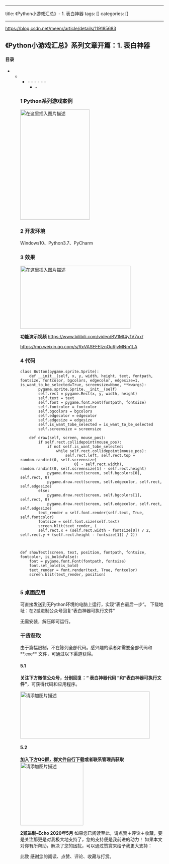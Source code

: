 
--- 
title:  《Python小游戏汇总》- 1. 表白神器 
tags: []
categories: [] 

---
https://blog.csdn.net/meenr/article/details/119185683

## 《Python小游戏汇总》系列文章开篇：1. 表白神器



#### 目录
- - <ul><li>- - - - - - <ul><li>- 


### 1 Python系列游戏案例

<img src="https://img-blog.csdnimg.cn/21fdfaab2f4c4f91b02738d718b77c9e.png?x-oss-process=image/watermark,type_ZmFuZ3poZW5naGVpdGk,shadow_10,text_aHR0cHM6Ly9ibG9nLmNzZG4ubmV0L21lZW5y,size_16,color_FFFFFF,t_70#pic_center" alt="在这里插入图片描述" width="220" height="350">

### 2 开发环境

Windows10、Python3.7、PyCharm

### 3 效果

<img src="https://img-blog.csdnimg.cn/9da443ef41c64bbdb5cded0fca4e544c.png?x-oss-process=image/watermark,type_ZmFuZ3poZW5naGVpdGk,shadow_10,text_aHR0cHM6Ly9ibG9nLmNzZG4ubmV0L21lZW5y,size_16,color_FFFFFF,t_70#pic_center" alt="在这里插入图片描述" width="350" height="200">

**功能演示视频**  https://www.bilibili.com/video/BV1Mf4y1V7xx/



https://mp.weixin.qq.com/s/RxVASEEEIznOuRjvMNm1LA

### 4 代码

```
class Button(pygame.sprite.Sprite):
    def __init__(self, x, y, width, height, text, fontpath, fontsize, fontcolor, bgcolors, edgecolor, edgesize=1, is_want_to_be_selected=True, screensize=None, **kwargs):
        pygame.sprite.Sprite.__init__(self)
        self.rect = pygame.Rect(x, y, width, height)
        self.text = text
        self.font = pygame.font.Font(fontpath, fontsize)
        self.fontcolor = fontcolor
        self.bgcolors = bgcolors
        self.edgecolor = edgecolor
        self.edgesize = edgesize
        self.is_want_tobe_selected = is_want_to_be_selected
        self.screensize = screensize

    def draw(self, screen, mouse_pos):
        if self.rect.collidepoint(mouse_pos):
            if not self.is_want_tobe_selected:
                while self.rect.collidepoint(mouse_pos):
                    self.rect.left, self.rect.top = random.randint(0, self.screensize[
                        0] - self.rect.width), random.randint(0, self.screensize[1] - self.rect.height)
            pygame.draw.rect(screen, self.bgcolors[0], self.rect, 0)
            pygame.draw.rect(screen, self.edgecolor, self.rect, self.edgesize)
        else:
            pygame.draw.rect(screen, self.bgcolors[1], self.rect, 0)
            pygame.draw.rect(screen, self.edgecolor, self.rect, self.edgesize)
        text_render = self.font.render(self.text, True, self.fontcolor)
        fontsize = self.font.size(self.text)
        screen.blit(text_render, (
        self.rect.x + (self.rect.width - fontsize[0]) / 2, self.rect.y + (self.rect.height - fontsize[1]) / 2))



def showText(screen, text, position, fontpath, fontsize, fontcolor, is_bold=False):
    font = pygame.font.Font(fontpath, fontsize)
    font.set_bold(is_bold)
    text_render = font.render(text, True, fontcolor)
    screen.blit(text_render, position)


```

### 5 桌面应用

可直接发送到无Python环境的电脑上运行，实现“表白最后一步”。 下载地址：在2贰进制公众号回复“表白神器可执行文件”

无需安装，解压即可运行。

### 干货获取

由于篇幅限制，不在陈列全部代码。感兴趣的读者如需要全部代码和**.exe** 文件，可通过以下渠道获得。

#### 5.1

**关注下方微信公众号，分别回复：“ 表白神器代码 ”和“表白神器可执行文件”**，可获得代码和应用程序。

<img src="https://img-blog.csdnimg.cn/5878521fb89947ce8ce2aed0dcdd2aec.png?x-oss-process=image/watermark,type_ZmFuZ3poZW5naGVpdGk,shadow_10,text_aHR0cHM6Ly9ibG9nLmNzZG4ubmV0L21lZW5y,size_30,color_222FFF,t_70#pic_center" alt="请添加图片描述" width="411" height="150">

#### 5.2

**加入下方QQ群，群文件自行下载或者联系管理员获取** <img src="https://img-blog.csdnimg.cn/bfb5e8b62e064795876ce49e898b3e7c.png?x-oss-process=image/watermark,type_ZmFuZ3poZW5naGVpdGk,shadow_10,text_aHR0cHM6Ly9ibG9nLmNzZG4ubmV0L21lZW5y,size_16,color_FFFFFF,t_70#pic_center" alt="请添加图片描述" width="200" height="200">

**2贰进制–Echo 2020年5月** 如果您已阅读至此，请点赞＋评论＋收藏，要是关注那更是对我极大地支持了，您的支持便是我前进的动力！ 如果本文对你有所帮助，解决了您的困扰，可以通过赞赏来给予我更大支持：

此致 感谢您的阅读、点赞、评论、收藏与打赏。
